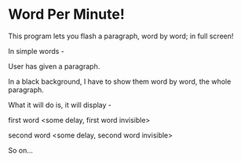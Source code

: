 # Word Per Minute!
 This program lets you flash a paragraph, word by word; in full screen!

In simple words -

User has given a paragraph.

In a black background, I have to show them word by word, the whole paragraph.

What it will do is, it will display -

first word <some delay, first word invisible>

second word <some delay, second word invisible>

So on...
